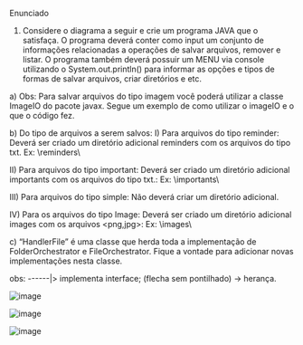 
Enunciado

1) Considere o diagrama a seguir e crie um programa JAVA que o satisfaça. O programa deverá conter como input um conjunto de informações relacionadas a operações de salvar arquivos, remover e listar. O programa também deverá possuir um MENU via console utilizando o System.out.println() para informar as opções e tipos de formas de salvar arquivos, criar diretórios e etc.

a) Obs: Para salvar arquivos do tipo imagem você poderá utilizar a classe ImageIO do pacote javax. Segue um exemplo de como utilizar o imageIO e o que o código fez.

b) Do tipo de arquivos a serem salvos: I) Para arquivos do tipo reminder: Deverá ser criado um diretório adicional reminders com os arquivos do tipo txt. Ex: \reminders\

II) Para arquivos do tipo important: Deverá ser criado um diretório adicional importants com os arquivos do tipo txt.: Ex: \importants\

III) Para arquivos do tipo simple: Não deverá criar um diretório adicional.

IV) Para os arquivos do tipo Image: Deverá ser criado um diretório adicional images com os arquivos <png,jpg>: Ex: \images\

c) “HandlerFile” é uma classe que herda toda a implementação de FolderOrchestrator e FileOrchestrator. Fique a vontade para adicionar novas implementações nesta classe.

obs: ------|> implementa interface; (flecha sem pontilhado) -> herança. 

![image](https://user-images.githubusercontent.com/87396846/217114988-4756248b-99c5-4ecc-a074-195d3203fc8a.png)

![image](https://user-images.githubusercontent.com/87396846/217115024-dcf21326-4955-4d5b-8bb6-e2a333606473.png)

![image](https://user-images.githubusercontent.com/87396846/217115046-ea037097-c617-47b9-b326-e0e995f19f8a.png)
